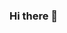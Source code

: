 ### Hi there 👋

<!--
**duminduyasas42/duminduyasas42** is a ✨ _special_ ✨ repository because its `README.md` (this file) appears on your GitHub profile.

Here are some ideas to get you started:

- 🔭 I’m currently working on becoming full stack devoloper and data scientes
- 🌱 I’m currently learning diffrent languages and frame works to become better software engineer
- 👯 I’m looking to collaborate on any project related to software devolopment
- 🤔 I’m looking for help with learning diffrent skills which are needed in the industry
- 💬 Ask me about any issue in python or java
- 📫 How to reach me: duminduyasas42@gmail.com
- ⚡ Fun fact: as long as you work hard we will get along
-->
